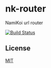 # nk-router
NamiKoi url router

[![Build Status](https://img.shields.io/travis/IncSW/nk-router-go/master.svg?style=flat-square)](https://travis-ci.org/IncSW/nk-router-go)



## License
[MIT](https://github.com/IncSW/nk-router-go/blob/master/LICENSE)